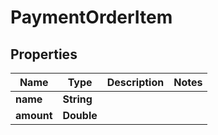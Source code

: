 

# PaymentOrderItem


## Properties

| Name | Type | Description | Notes |
|------------ | ------------- | ------------- | -------------|
|**name** | **String** |  |  |
|**amount** | **Double** |  |  |



